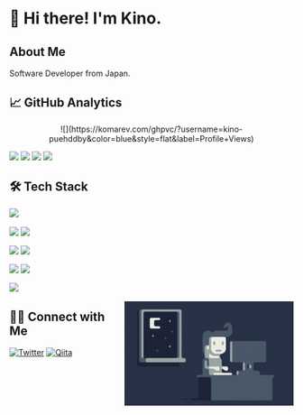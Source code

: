 # 👋 Hi there! I'm Kino.

## About Me

Software Developer from Japan.

## 📈 GitHub Analytics

<div align="center">
![](https://komarev.com/ghpvc/?username=kino-puehddby&color=blue&style=flat&label=Profile+Views)
</div>

[![](https://raw.githubusercontent.com/kino-puehddby/kino-puehddby/main/profile-summary-card-output/nord_dark/0-profile-details.svg)](https://github.com/vn7n24fzkq/github-profile-summary-cards)
[![](https://raw.githubusercontent.com/kino-puehddby/kino-puehddby/main/profile-summary-card-output/nord_dark/1-repos-per-language.svg)](https://github.com/vn7n24fzkq/github-profile-summary-cards)
[![](https://raw.githubusercontent.com/kino-puehddby/kino-puehddby/main/profile-summary-card-output/nord_dark/2-most-commit-language.svg)](https://github.com/vn7n24fzkq/github-profile-summary-cards)
[![](https://raw.githubusercontent.com/kino-puehddby/kino-puehddby/main/profile-summary-card-output/nord_dark/3-stats.svg)](https://github.com/vn7n24fzkq/github-profile-summary-cards)

## 🛠 Tech Stack

<!-- OS -->

![](https://img.shields.io/badge/-Linux-333.svg?style=flat&logo=linux)

<!-- Language -->

![](https://img.shields.io/badge/-Swift-333.svg?style=flat&logo=swift)
![](https://img.shields.io/badge/-Ruby-333.svg?style=flat&logo=ruby)

<!-- Framework, Library -->

![](https://img.shields.io/badge/-Redux-333.svg?style=flat&logo=redux)
![](https://img.shields.io/badge/-Ruby%20on%20Rails-333.svg?style=flat&logo=ruby-on-rails)

<!-- Middleware -->

![](https://img.shields.io/badge/-MySQL-333.svg?style=flat&logo=mysql)
![](https://img.shields.io/badge/-Redis-333.svg?style=flat&logo=redis)

<!-- etc -->

![](https://img.shields.io/badge/-Docker-333.svg?style=flat&logo=docker)

<img alt="Night Coding" src="https://raw.githubusercontent.com/AVS1508/AVS1508/master/assets/Night-Coding.gif" align="right"/>

## 🤝🏻  Connect with Me

<a href="https://twitter.com/kino_puehddby" target="_blank"><img src="https://img.shields.io/badge/Twitter-1DA1F2.svg?&style=flat&logo=twitter&logoColor=white" alt="Twitter"></a>
<a href="https://twitter.com/kino_puehddby" target="_blank"><img src="https://img.shields.io/badge/Qiita-55C500.svg?&style=flat&logo=qiita&logoColor=white" alt="Qiita"></a>
